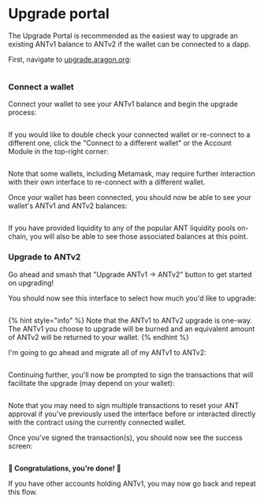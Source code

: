 # Upgrade portal

The Upgrade Portal is recommended as the easiest way to upgrade an existing ANTv1 balance to ANTv2 if the wallet can be connected to a dapp.

First, navigate to [upgrade.aragon.org](https://upgrade.aragon.org/#/):

<figure><img src="../../../../.gitbook/assets/upgrade portal 1.png" alt=""><figcaption></figcaption></figure>

### Connect a wallet

Connect your wallet to see your ANTv1 balance and begin the upgrade process:

<figure><img src="../../../../.gitbook/assets/upgrade portal 2.png" alt=""><figcaption></figcaption></figure>

If you would like to double check your connected wallet or re-connect to a different one, click the "Connect to a different wallet" or the Account Module in the top-right corner:

<figure><img src="../../../../.gitbook/assets/upgrade portal 3.png" alt=""><figcaption></figcaption></figure>

Note that some wallets, including Metamask, may require further interaction with their own interface to re-connect with a different wallet.

Once your wallet has been connected, you should now be able to see your wallet's ANTv1 and ANTv2 balances:

<figure><img src="../../../../.gitbook/assets/upgrade portal 4.png" alt=""><figcaption></figcaption></figure>

If you have provided liquidity to any of the popular ANT liquidity pools on-chain, you will also be able to see those associated balances at this point.

### Upgrade to ANTv2

Go ahead and smash that "Upgrade ANTv1 -> ANTv2" button to get started on upgrading!

You should now see this interface to select how much you'd like to upgrade:

<figure><img src="../../../../.gitbook/assets/upgrade portal 5.png" alt=""><figcaption></figcaption></figure>

{% hint style="info" %}
Note that the ANTv1 to ANTv2 upgrade is one-way. The ANTv1 you choose to upgrade will be burned and an equivalent amount of ANTv2 will be returned to your wallet.
{% endhint %}

I'm going to go ahead and migrate all of my ANTv1 to ANTv2:

<figure><img src="../../../../.gitbook/assets/upgrade portal 6 (1).png" alt=""><figcaption></figcaption></figure>

Continuing further, you'll now be prompted to sign the transactions that will facilitate the upgrade (may depend on your wallet):

<figure><img src="../../../../.gitbook/assets/upgrade portal 7.png" alt=""><figcaption></figcaption></figure>

Note that you may need to sign multiple transactions to reset your ANT approval if you've previously used the interface before or interacted directly with the contract using the currently connected wallet.

Once you've signed the transaction(s), you should now see the success screen:

<figure><img src="../../../../.gitbook/assets/upgrade portal 8.png" alt=""><figcaption></figcaption></figure>

**🎉 Congratulations, you're done! 🍾**

If you have other accounts holding ANTv1, you may now go back and repeat this flow.
